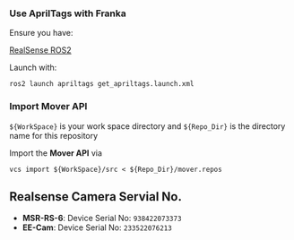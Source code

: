 ### Use AprilTags with Franka

Ensure you have:

[RealSense ROS2](https://github.com/IntelRealSense/realsense-ros.git)

Launch with:

   ```
   ros2 launch apriltags get_apriltags.launch.xml
   ```

### Import Mover API
`${WorkSpace}` is your work space directory and `${Repo_Dir}` is the directory name for this repository

Import the **Mover API** via 
```
vcs import ${WorkSpace}/src < ${Repo_Dir}/mover.repos
```

## Realsense Camera Servial No.

 - **MSR-RS-6**: Device Serial No: `938422073373`
 - **EE-Cam**: Device Serial No: `233522076213`